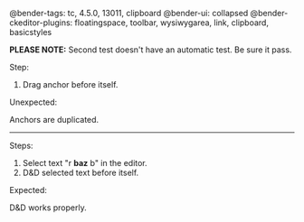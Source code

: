 @bender-tags: tc, 4.5.0, 13011, clipboard
@bender-ui: collapsed
@bender-ckeditor-plugins: floatingspace, toolbar, wysiwygarea, link, clipboard, basicstyles

**PLEASE NOTE:** Second test doesn't have an automatic test. Be sure it pass.

Step:

1. Drag anchor before itself.

Unexpected:

Anchors are duplicated.

----

Steps:

1. Select text "r **baz** b" in the editor.
2. D&amp;D selected text before itself.

Expected:

D&amp;D works properly.
